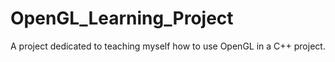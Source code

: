 # OpenGL_Learning_Project
A project dedicated to teaching myself how to use OpenGL in a C++ project. 

